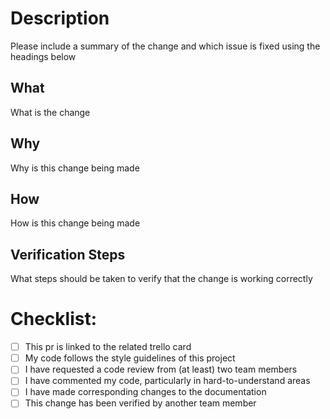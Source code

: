 # Description

Please include a summary of the change and which issue is fixed using the headings below

## What

What is the change

## Why

Why is this change being made

## How

How is this change being made

## Verification Steps

What steps should be taken to verify that the change is working correctly


# Checklist:

- [ ] This pr is linked to the related trello card
- [ ] My code follows the style guidelines of this project
- [ ] I have requested a code review from (at least) two team members
- [ ] I have commented my code, particularly in hard-to-understand areas
- [ ] I have made corresponding changes to the documentation
- [ ] This change has been verified by another team member
